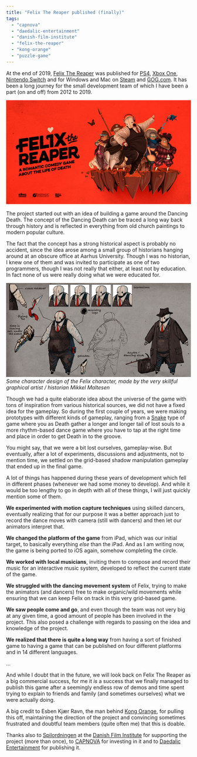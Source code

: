 ```yaml
---
title: "Felix The Reaper published (finally)"
tags: 
  - "capnova"
  - "daedalic-entertainment"
  - "danish-film-institute"
  - "felix-the-reaper"
  - "kong-orange"
  - "puzzle-game"
---
```


At the end of 2019, [Felix The Reaper](https://www.felixthereaper.com/) was published for [PS4](https://store.playstation.com/en-gb/product/EP8923-CUSA15586_00-DAEEUFELIX000001), [Xbox One](https://www.xbox.com/en-US/games/store/felix-the-reaper/BTP7VK91B2Z3), [Nintendo Switch](https://www.nintendo.com/games/detail/felix-the-reaper-switch/) and for Windows and Mac on [Steam](https://store.steampowered.com/app/919410/Felix_The_Reaper/) and [GOG.com](https://www.gog.com/game/felix_the_reaper).
It has been a long journey for the small development team of which I have been a part (on and off) from 2012 to 2019.<!--more-->

![Felix The Reaper](/assets/images/Felix_The_Reaper_01.jpg)

The project started out with an idea of building a game around the Dancing Death. The concept of the Dancing Death can be traced a long way back through history and is reflected in everything from old church paintings to modern popular culture.

The fact that the concept has a strong historical aspect is probably no accident, since the idea arose among a small group of historians hanging around at an obscure office at Aarhus University. Though I was no historian, I knew one of them and was invited to participate as one of two programmers, though I was not really that either, at least not by education. In fact none of us were really doing what we were educated for.

![Character design of the Felix character](/assets/images/FelixCharacterDesign.png)
*Some character design of the Felix character, made by the very skillful graphical artist / historian Mikkel Maltesen*

Though we had a quite elaborate idea about the universe of the game with tons of inspiration from various historical sources, we did not have a fixed idea for the gameplay. So during the first couple of years, we were making prototypes with different kinds of gameplay, ranging from a [Snake](https://en.wikipedia.org/wiki/Snake_\(video_game_genre\)) type of game where you as Death gather a longer and longer tail of lost souls to a more rhythm-based dance game where you have to tap at the right time and place in order to get Death in to the groove. 

You might say, that we were a bit lost ourselves, gameplay-wise. But eventually, after a lot of experiments, discussions and adjustments, not to mention time, we settled on the grid-based shadow manipulation gameplay that ended up in the final game.

A lot of things has happened during these years of development which fell in different phases (whenever we had some money to develop). And while it would be too lengthy to go in depth with all of these things, I will just quickly mention some of them.

**We experimented with motion capture techniques** using skilled dancers, eventually realizing that for our purpose it was a better approach just to record the dance moves with camera (still with dancers) and then let our animators interpret that.

**We changed the platform of the game** from iPad, which was our initial target, to basically everything _else_ than the iPad. And as I am writing now, the game is being ported to iOS again, somehow completing the circle.

**We worked with local musicians**, inviting them to compose and record their music for an interactive music system, developed to reflect the current state of the game.

**We struggled with the dancing movement system** of Felix, trying to make the animators (and dancers) free to make organic/wild movements while ensuring that we can keep Felix on track in this very grid-based game.

**We saw people come and go**, and even though the team was not very big at any given time, a good amount of people has been involved in the project. This also posed a challenge with regards to passing on the idea and knowledge of the project.

**We realized that there is quite a long way** from having a sort of finished game to having a game that can be published on four different platforms and in 14 different languages.

...

And while I doubt that in the future, we will look back on Felix The Reaper as a big commercial success, for me it _is_ a success that we finally managed to publish this game after a seemingly endless row of demos and time spent trying to explain to friends and family (and sometimes ourselves) what we were actually doing.  

A big credit to Esben Kjær Ravn, the man behind [Kong Orange](http://www.kongorange.com), for pulling this off, maintaining the direction of the project and convincing sometimes frustrated and doubtful team members (quite often me) that this is doable.  

Thanks also to [Spilordningen](https://www.dfi.dk/branche-og-stoette/stoette/spilordningen) at the [Danish Film Institute](https://www.dfi.dk/en) for supporting the project (more than once), to [CAPNOVA](http://capnova.dk/) for investing in it and to [Daedalic Entertainment](https://www.daedalic.com/) for publishing it.
